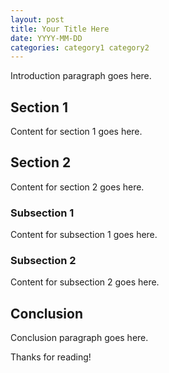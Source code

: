 ```yaml
---
layout: post
title: Your Title Here
date: YYYY-MM-DD
categories: category1 category2
---
```


Introduction paragraph goes here.

## Section 1

Content for section 1 goes here.

## Section 2

Content for section 2 goes here.

### Subsection 1

Content for subsection 1 goes here.

### Subsection 2

Content for subsection 2 goes here.

## Conclusion

Conclusion paragraph goes here.

Thanks for reading!
